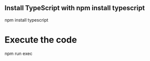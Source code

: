 ## Install TypeScript with npm install typescript
npm install typescript

# Execute the code 
npm run exec
